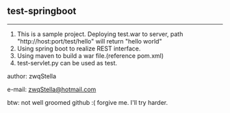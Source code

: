 ## test-springboot
- - -
1. This is a sample project. Deploying test.war to server, path "http://host:port/test/hello" will return "hello world"
2. Using spring boot to realize REST interface.
3. Using maven to build a war file.(reference pom.xml)
4. test-servlet.py can be used as test.


author: zwqStella

e-mail: zwqStella@hotmail.com

btw: not well groomed github :(  forgive me. I'll try harder.
